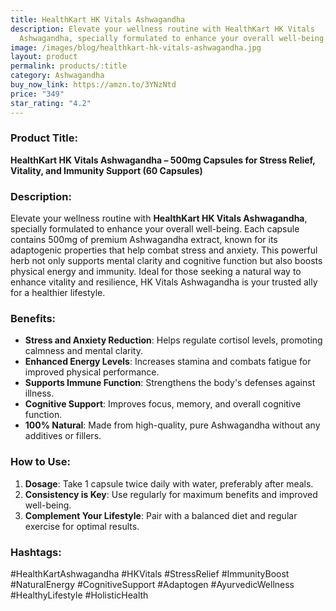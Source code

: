 ```yaml
---
title: HealthKart HK Vitals Ashwagandha
description: Elevate your wellness routine with HealthKart HK Vitals
  Ashwagandha, specially formulated to enhance your overall well-being.
image: /images/blog/healthkart-hk-vitals-ashwagandha.jpg
layout: product
permalink: products/:title
category: Ashwagandha
buy_now_link: https://amzn.to/3YNzNtd
price: "349"
star_rating: "4.2"
---
```

### Product Title:
**HealthKart HK Vitals Ashwagandha – 500mg Capsules for Stress Relief, Vitality, and Immunity Support (60 Capsules)**

### Description:
Elevate your wellness routine with **HealthKart HK Vitals Ashwagandha**, specially formulated to enhance your overall well-being. Each capsule contains 500mg of premium Ashwagandha extract, known for its adaptogenic properties that help combat stress and anxiety. This powerful herb not only supports mental clarity and cognitive function but also boosts physical energy and immunity. Ideal for those seeking a natural way to enhance vitality and resilience, HK Vitals Ashwagandha is your trusted ally for a healthier lifestyle.

### Benefits:
- **Stress and Anxiety Reduction**: Helps regulate cortisol levels, promoting calmness and mental clarity.
- **Enhanced Energy Levels**: Increases stamina and combats fatigue for improved physical performance.
- **Supports Immune Function**: Strengthens the body's defenses against illness.
- **Cognitive Support**: Improves focus, memory, and overall cognitive function.
- **100% Natural**: Made from high-quality, pure Ashwagandha without any additives or fillers.

### How to Use:
1. **Dosage**: Take 1 capsule twice daily with water, preferably after meals.
2. **Consistency is Key**: Use regularly for maximum benefits and improved well-being.
3. **Complement Your Lifestyle**: Pair with a balanced diet and regular exercise for optimal results.

### Hashtags:
#HealthKartAshwagandha #HKVitals #StressRelief #ImmunityBoost #NaturalEnergy #CognitiveSupport #Adaptogen #AyurvedicWellness #HealthyLifestyle #HolisticHealth
